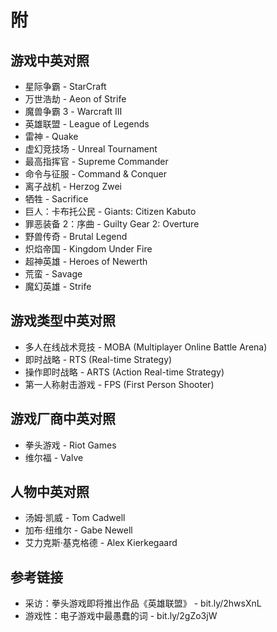 # 附

## 游戏中英对照
- 星际争霸 - StarCraft
- 万世浩劫 - Aeon of Strife
- 魔兽争霸 3 - Warcraft III
- 英雄联盟 - League of Legends
- 雷神 - Quake
- 虚幻竞技场 - Unreal Tournament
- 最高指挥官 - Supreme Commander
- 命令与征服 - Command & Conquer
- 离子战机 - Herzog Zwei
- 牺牲 - Sacrifice
- 巨人：卡布托公民 - Giants: Citizen Kabuto
- 罪恶装备 2：序曲 - Guilty Gear 2: Overture
- 野兽传奇 - Brutal Legend
- 炽焰帝国 - Kingdom Under Fire
- 超神英雄 - Heroes of Newerth
- 荒蛮 - Savage
- 魔幻英雄 - Strife

## 游戏类型中英对照
- 多人在线战术竞技 - MOBA (Multiplayer Online Battle Arena)
- 即时战略 - RTS (Real-time Strategy)
- 操作即时战略 - ARTS (Action Real-time Strategy)
- 第一人称射击游戏 - FPS (First Person Shooter)

## 游戏厂商中英对照
- 拳头游戏 - Riot Games
- 维尔福 - Valve

## 人物中英对照
- 汤姆·凯威 - Tom Cadwell
- 加布·纽维尔 - Gabe Newell
- 艾力克斯·基克格德 - Alex Kierkegaard

## 参考链接
- 采访：拳头游戏即将推出作品《英雄联盟》 - bit.ly/2hwsXnL
- 游戏性：电子游戏中最愚蠢的词 - bit.ly/2gZo3jW
